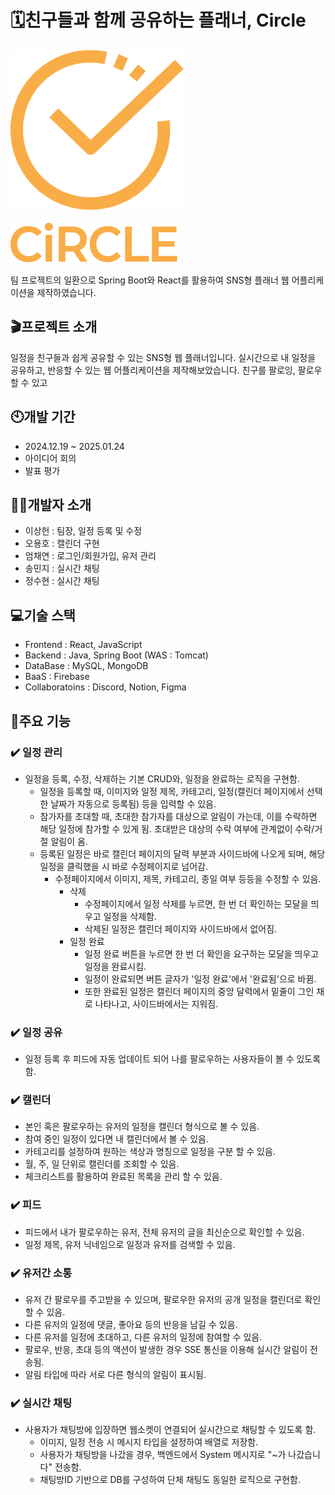 # 🗓️친구들과 함께 공유하는 플래너, Circle
![logo](https://github.com/busanit2024/MyPlanner-project/blob/main/frontend/public/images/logo/logo.svg) 

![textlogo](https://github.com/busanit2024/MyPlanner-project/blob/main/frontend/public/images/logo/textLogo.svg)

팀 프로젝트의 일환으로 Spring Boot와 React를 활용하여 SNS형 플래너 웹 어플리케이션을 제작하였습니다.

## 🎬프로젝트 소개
일정을 친구들과 쉽게 공유할 수 있는 SNS형 웹 플래너입니다. 실시간으로 내 일정을 공유하고, 반응할 수 있는 웹 어플리케이션을 제작해보았습니다.
친구를 팔로잉, 팔로우 할 수 있고 

## 🕙개발 기간
- 2024.12.19 ~ 2025.01.24
- 아이디어 회의
- 발표 평가

## 👨‍💻개발자 소개
- 이상헌 : 팀장, 일정 등록 및 수정
- 오용호 : 캘린더 구현
- 엄채연 : 로그인/회원가입, 유저 관리
- 송민지 : 실시간 채팅
- 정수현 : 실시간 채팅

## 💻기술 스택
- Frontend : React, JavaScript
- Backend : Java, Spring Boot (WAS : Tomcat)
- DataBase : MySQL, MongoDB
- BaaS : Firebase
- Collaboratoins : Discord, Notion, Figma

## 🧩주요 기능
### ✔️ 일정 관리
 - 일정을 등록, 수정, 삭제하는 기본 CRUD와, 일정을 완료하는 로직을 구현함.
    - 일정을 등록할 때, 이미지와 일정 제목, 카테고리,
      일정(캘린더 페이지에서 선택한 날짜가 자동으로 등록됨) 등을 입력할 수 있음.
    - 참가자를 초대할 때, 초대한 참가자를 대상으로 알림이 가는데,
      이를 수락하면 해당 일정에 참가할 수 있게 됨.
      초대받은 대상의 수락 여부에 관계없이 수락/거절 알림이 옴.
    - 등록된 일정은 바로 캘린더 페이지의 달력 부분과 사이드바에 나오게 되며, 해당 일정을 클릭했을 시 바로 수정페이지로 넘어감.
      - 수정페이지에서 이미지, 제목, 카테고리, 종일 여부 등등을 수정할 수 있음.
        - 삭제
          - 수정페이지에서 일정 삭제를 누르면, 한 번 더 확인하는 모달을 띄우고 일정을 삭제함.
          - 삭제된 일정은 캘린더 페이지와 사이드바에서 없어짐.
        - 일정 완료
          - 일정 완료 버튼을 누르면 한 번 더 확인을 요구하는 모달을 띄우고 일정을 완료시킴.
          - 일정이 완료되면 버튼 글자가 '일정 완료'에서 '완료됨'으로 바뀜.
          - 또한 완료된 일정은 캘린더 페이지의 중앙 달력에서 밑줄이 그인 채로 나타나고,
            사이드바에서는 지워짐.
### ✔️ 일정 공유
  - 일정 등록 후 피드에 자동 업데이트 되어 나를 팔로우하는 사용자들이 볼 수 있도록 함.
### ✔️ 캘린더
  - 본인 혹은 팔로우하는 유저의 일정을 캘린더 형식으로 볼 수 있음.
  - 참여 중인 일정이 있다면 내 캘린더에서 볼 수 있음.
  - 카테고리를 설정하여 원하는 색상과 명칭으로 일정을 구분 할 수 있음.
  - 월, 주, 일 단위로 캘린더를 조회할 수 있음.
  - 체크리스트를 활용하여 완료된 목록을 관리 할 수 있음.
### ✔️ 피드
  - 피드에서 내가 팔로우하는 유저, 전체 유저의 글을 최신순으로 확인할 수 있음.
  - 일정 제목, 유저 닉네임으로 일정과 유저를 검색할 수 있음.
### ✔️ 유저간 소통
  - 유저 간 팔로우를 주고받을 수 있으며, 팔로우한 유저의 공개 일정을 캘린더로 확인할 수 있음.
  - 다른 유저의 일정에 댓글, 좋아요 등의 반응을 남길 수 있음.
  - 다른 유저를 일정에 초대하고, 다른 유저의 일정에 참여할 수 있음.
  - 팔로우, 반응, 초대 등의 액션이 발생한 경우 SSE 통신을 이용해 실시간 알림이 전송됨.
  - 알림 타입에 따라 서로 다른 형식의 알림이 표시됨.
### ✔️ 실시간 채팅
- 사용자가 채팅방에 입장하면 웹소켓이 연결되어 실시간으로 채팅할 수 있도록 함.
  - 이미지, 일정 전송 시 메시지 타입을 설정하여 배열로 저장함.
  - 사용자가 채팅방을 나갔을 경우, 백엔드에서 System 메시지로 "~가 나갔습니다" 전송함.
  - 채팅방ID 기반으로 DB를 구성하여 단체 채팅도 동일한 로직으로 구현함.


  
